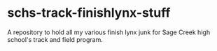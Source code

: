 # schs-track-finishlynx-stuff
A repository to hold all my various finish lynx junk for Sage Creek high school's track and field program.
